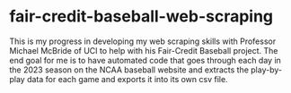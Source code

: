 # fair-credit-baseball-web-scraping

This is my progress in developing my web scraping skills with Professor Michael McBride of UCI to help with his Fair-Credit Baseball project. The end goal for me is to have automated code that goes through each day in the 2023 season on the NCAA baseball website and extracts the play-by-play data for each game and exports it into its own csv file. 
